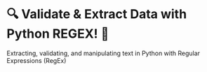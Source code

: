# 🔍 Validate & Extract Data with Python REGEX! 📝

Extracting, validating, and manipulating text in Python with Regular Expressions (RegEx)
